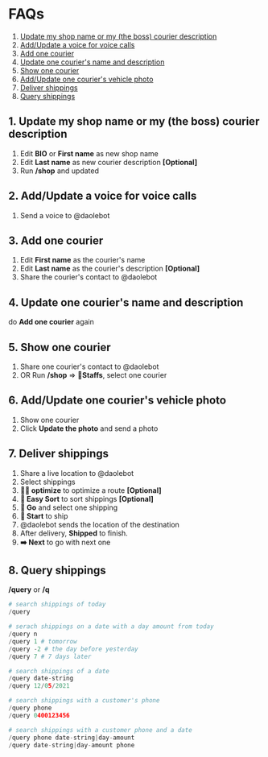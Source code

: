 # FAQs
1. [Update my shop name or my (the boss) courier description](#update-shop)
2. [Add/Update a voice for voice calls](#add-voice)
3. [Add one courier](#add-courier)
4. [Update one courier's name and description](#update-courier)
5. [Show one courier](#show-courier)
6. [Add/Update one courier's vehicle photo](#add-vehicle-photo)
7. [Deliver shippings](#deliver-shippings)
8. [Query shippings](#query)

## 1. Update my shop name or my (the boss) courier description<a id="update-shop"></a>
1. Edit  **BIO** or **First name** as new shop name
2. Edit  **Last name** as new courier description **[Optional]**
3. Run **/shop** and updated

## 2. Add/Update a voice for voice calls<a id="add-voice"></a>
1. Send a voice to @daolebot

## 3. Add one courier<a id="add-courier"></a>
1. Edit **First name** as the courier's name
1. Edit **Last name** as the courier's description **[Optional]**
2. Share the courier's contact to @daolebot

## 4. Update one courier's name and description<a id="update-courier"></a>
do **Add one courier** again

## 5. Show one courier<a id="show-courier"></a>
1. Share one courier's contact to @daolebot
2. OR Run **/shop** => **👥Staffs**,  select one courier

## 6. Add/Update one courier's vehicle photo<a id="add-vehicle-photo"></a>
1. Show one courier
2. Click **Update the photo** and send a photo

## 7. Deliver shippings<a id="deliver-shippings"></a>
1. Share a live location to @daolebot
2. Select shippings
3. **🚀🚀 optimize** to optimize a route **[Optional]**
4. **🔢 Easy Sort** to sort shippings **[Optional]**
5. **🚀 Go** and select one shipping
6. **🚀 Start** to ship
7. @daolebot sends the location of the destination
8. After delivery, **Shipped** to finish.
9. **➡️ Next** to go with next one

## 8. Query shippings<a id="query"></a>

**/query** or **/q**

```python
# search shippings of today
/query

# serach shippings on a date with a day amount from today
/query n
/query 1 # tomorrow
/query -2 # the day before yesterday
/query 7 # 7 days later

# search shippings of a date
/query date-string
/query 12/05/2021

# search shippings with a customer's phone
/query phone
/query 0400123456

# search shippings with a customer phone and a date
/query phone date-string|day-amount
/query date-string|day-amount phone

```
